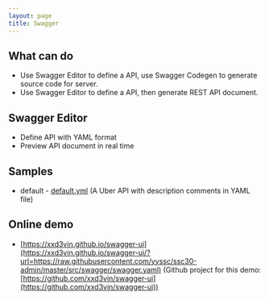 ```yaml
---
layout: page
title: Swagger
---
```


## What can do

- Use Swagger Editor to define a API, use Swagger Codegen to generate source code for server.
- Use Swagger Editor to define a API, then generate REST API document.

## Swagger Editor

- Define API with YAML format
- Preview API document in real time

## Samples

- default - [default.yml](/attachments/swagger/sample_default.yml) (A Uber API with description comments in YAML file)

## Online demo

- [https://xxd3vin.github.io/swagger-ui](https://xxd3vin.github.io/swagger-ui/?url=https://raw.githubusercontent.com/yyssc/ssc30-admin/master/src/swagger/swagger.yaml) (Github project for this demo: [https://github.com/xxd3vin/swagger-ui](https://github.com/xxd3vin/swagger-ui))